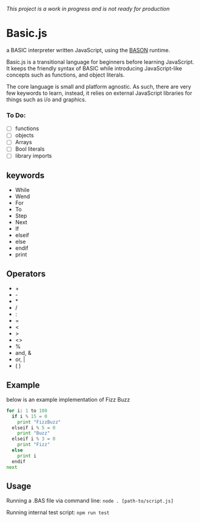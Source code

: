 _This project is a work in progress and is not ready for production_

# Basic.js

a BASIC interpreter written JavaScript, using the [BASON](https://github.com/DanFessler/bason) runtime.

Basic.js is a transitional language for beginners before learning JavaScript. It keeps the friendly syntax of BASIC while introducing JavaScript-like concepts such as functions, and object literals.

The core language is small and platform agnostic. As such, there are very few keywords to learn, instead, it relies on external JavaScript libraries for things such as i/o and graphics.

### To Do:

* [ ] functions
* [ ] objects
* [ ] Arrays
* [ ] Bool literals
* [ ] library imports

## keywords

* While
* Wend
* For
* To
* Step
* Next
* If
* elseif
* else
* endif
* print

## Operators

* \+
* \-
* \*
* /
* :
* =
* <
* \>
* <>
* %
* and, &
* or, |
* ( )

## Example

below is an example implementation of Fizz Buzz

```python
for i: 1 to 100
  if i % 15 = 0
    print "FizzBuzz"
  elseif i % 5 = 0
    print "Buzz"
  elseif i % 3 = 0
    print "Fizz"
  else
    print i
  endif
next
```

## Usage

Running a .BAS file via command line:
`node . [path-to/script.js]`

Running internal test script:
`npm run test`
